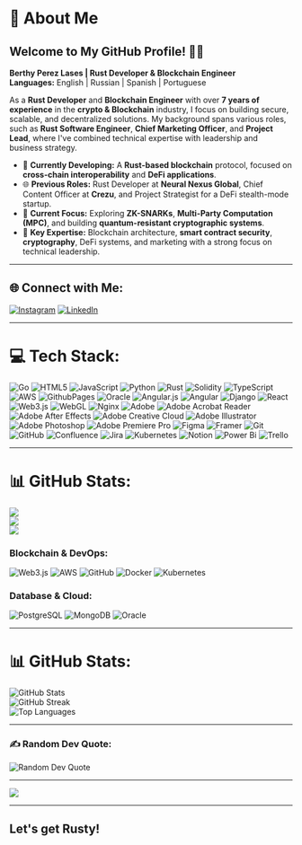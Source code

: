 # 💫 About Me

## Welcome to My GitHub Profile! 👨‍💻  
**Berthy Perez Lases | Rust Developer & Blockchain Engineer**  
**Languages:** English | Russian | Spanish | Portuguese  

As a **Rust Developer** and **Blockchain Engineer** with over **7 years of experience** in the **crypto & Blockchain** industry, I focus on building secure, scalable, and decentralized solutions. My background spans various roles, such as **Rust Software Engineer**, **Chief Marketing Officer**, and **Project Lead**, where I've combined technical expertise with leadership and business strategy.

- 🔭 **Currently Developing:** A **Rust-based blockchain** protocol, focused on **cross-chain interoperability** and **DeFi applications**.
- 🌐 **Previous Roles:** Rust Developer at **Neural Nexus Global**, Chief Content Officer at **Crezu**, and Project Strategist for a DeFi stealth-mode startup.
- 🌱 **Current Focus:** Exploring **ZK-SNARKs**, **Multi-Party Computation (MPC)**, and building **quantum-resistant cryptographic systems**.
- 🎯 **Key Expertise:** Blockchain architecture, **smart contract security**, **cryptography**, DeFi systems, and marketing with a strong focus on technical leadership.

---

## 🌐 Connect with Me:
[![Instagram](https://img.shields.io/badge/Instagram-%23E4405F.svg?logo=Instagram&logoColor=white)](https://instagram.com/berthylases)
[![LinkedIn](https://img.shields.io/badge/LinkedIn-%230077B5.svg?style=for-the-badge&logo=linkedin&logoColor=white)](https://linkedin.com/in/berthyprz)

---

# 💻 Tech Stack:
![Go](https://img.shields.io/badge/go-%2300ADD8.svg?style=for-the-badge&logo=go&logoColor=white) ![HTML5](https://img.shields.io/badge/html5-%23E34F26.svg?style=for-the-badge&logo=html5&logoColor=white) ![JavaScript](https://img.shields.io/badge/javascript-%23323330.svg?style=for-the-badge&logo=javascript&logoColor=%23F7DF1E) ![Python](https://img.shields.io/badge/python-3670A0?style=for-the-badge&logo=python&logoColor=ffdd54) ![Rust](https://img.shields.io/badge/rust-%23000000.svg?style=for-the-badge&logo=rust&logoColor=white) ![Solidity](https://img.shields.io/badge/Solidity-%23363636.svg?style=for-the-badge&logo=solidity&logoColor=white) ![TypeScript](https://img.shields.io/badge/typescript-%23007ACC.svg?style=for-the-badge&logo=typescript&logoColor=white) ![AWS](https://img.shields.io/badge/AWS-%23FF9900.svg?style=for-the-badge&logo=amazon-aws&logoColor=white) ![GithubPages](https://img.shields.io/badge/github%20pages-121013?style=for-the-badge&logo=github&logoColor=white) ![Oracle](https://img.shields.io/badge/Oracle-F80000?style=for-the-badge&logo=oracle&logoColor=white) ![Angular.js](https://img.shields.io/badge/angular.js-%23E23237.svg?style=for-the-badge&logo=angularjs&logoColor=white) ![Angular](https://img.shields.io/badge/angular-%23DD0031.svg?style=for-the-badge&logo=angular&logoColor=white) ![Django](https://img.shields.io/badge/django-%23092E20.svg?style=for-the-badge&logo=django&logoColor=white) ![React](https://img.shields.io/badge/react-%2320232a.svg?style=for-the-badge&logo=react&logoColor=%2361DAFB) ![Web3.js](https://img.shields.io/badge/web3.js-F16822?style=for-the-badge&logo=web3.js&logoColor=white) ![WebGL](https://img.shields.io/badge/WebGL-990000?logo=webgl&logoColor=white&style=for-the-badge) ![Nginx](https://img.shields.io/badge/nginx-%23009639.svg?style=for-the-badge&logo=nginx&logoColor=white) ![Adobe](https://img.shields.io/badge/adobe-%23FF0000.svg?style=for-the-badge&logo=adobe&logoColor=white) ![Adobe Acrobat Reader](https://img.shields.io/badge/Adobe%20Acrobat%20Reader-EC1C24.svg?style=for-the-badge&logo=Adobe%20Acrobat%20Reader&logoColor=white) ![Adobe After Effects](https://img.shields.io/badge/Adobe%20After%20Effects-9999FF.svg?style=for-the-badge&logo=Adobe%20After%20Effects&logoColor=white) ![Adobe Creative Cloud](https://img.shields.io/badge/Adobe%20Creative%20Cloud-DA1F26.svg?style=for-the-badge&logo=Adobe%20Creative%20Cloud&logoColor=white) ![Adobe Illustrator](https://img.shields.io/badge/adobe%20illustrator-%23FF9A00.svg?style=for-the-badge&logo=adobe%20illustrator&logoColor=white) ![Adobe Photoshop](https://img.shields.io/badge/adobe%20photoshop-%2331A8FF.svg?style=for-the-badge&logo=adobe%20photoshop&logoColor=white) ![Adobe Premiere Pro](https://img.shields.io/badge/Adobe%20Premiere%20Pro-9999FF.svg?style=for-the-badge&logo=Adobe%20Premiere%20Pro&logoColor=white) ![Figma](https://img.shields.io/badge/figma-%23F24E1E.svg?style=for-the-badge&logo=figma&logoColor=white) ![Framer](https://img.shields.io/badge/Framer-black?style=for-the-badge&logo=framer&logoColor=blue) ![Git](https://img.shields.io/badge/git-%23F05033.svg?style=for-the-badge&logo=git&logoColor=white) ![GitHub](https://img.shields.io/badge/github-%23121011.svg?style=for-the-badge&logo=github&logoColor=white) ![Confluence](https://img.shields.io/badge/confluence-%23172BF4.svg?style=for-the-badge&logo=confluence&logoColor=white) ![Jira](https://img.shields.io/badge/jira-%230A0FFF.svg?style=for-the-badge&logo=jira&logoColor=white) ![Kubernetes](https://img.shields.io/badge/kubernetes-%23326ce5.svg?style=for-the-badge&logo=kubernetes&logoColor=white) ![Notion](https://img.shields.io/badge/Notion-%23000000.svg?style=for-the-badge&logo=notion&logoColor=white) ![Power Bi](https://img.shields.io/badge/power_bi-F2C811?style=for-the-badge&logo=powerbi&logoColor=black) ![Trello](https://img.shields.io/badge/Trello-%23026AA7.svg?style=for-the-badge&logo=Trello&logoColor=white)

---

# 📊 GitHub Stats:
![](https://github-readme-stats.vercel.app/api?username=squally-hotness&theme=dark&hide_border=false&include_all_commits=true&count_private=true)<br/>
![](https://github-readme-streak-stats.herokuapp.com/?user=squally-hotness&theme=dark&hide_border=false)<br/>
![](https://github-readme-stats.vercel.app/api/top-langs/?username=squally-hotness&theme=dark&hide_border=false&include_all_commits=true&count_private=true&layout=compact)


### **Blockchain & DevOps:**
![Web3.js](https://img.shields.io/badge/web3.js-F16822?style=for-the-badge&logo=web3.js&logoColor=white)  ![AWS](https://img.shields.io/badge/AWS-%23FF9900.svg?style=for-the-badge&logo=amazon-aws&logoColor=white)  ![GitHub](https://img.shields.io/badge/github-%23121011.svg?style=for-the-badge&logo=github&logoColor=white)  ![Docker](https://img.shields.io/badge/docker-%230db7ed.svg?style=for-the-badge&logo=docker&logoColor=white)  ![Kubernetes](https://img.shields.io/badge/kubernetes-%23326ce5.svg?style=for-the-badge&logo=kubernetes&logoColor=white)

### **Database & Cloud:**
![PostgreSQL](https://img.shields.io/badge/postgresql-%23316192.svg?style=for-the-badge&logo=postgresql&logoColor=white)  ![MongoDB](https://img.shields.io/badge/mongodb-%2347A248.svg?style=for-the-badge&logo=mongodb&logoColor=white)  ![Oracle](https://img.shields.io/badge/Oracle-F80000?style=for-the-badge&logo=oracle&logoColor=white)

---

# 📊 GitHub Stats:
![GitHub Stats](https://github-readme-stats.vercel.app/api?username=squally-hotness&theme=dark&hide_border=false&include_all_commits=true&count_private=true)  
![GitHub Streak](https://github-readme-streak-stats.herokuapp.com/?user=squally-hotness&theme=dark&hide_border=false)  
![Top Languages](https://github-readme-stats.vercel.app/api/top-langs/?username=squally-hotness&theme=dark&hide_border=false&include_all_commits=true&count_private=true&layout=compact)

---

### ✍️ Random Dev Quote:
![Random Dev Quote](https://quotes-github-readme.vercel.app/api?type=horizontal&theme=radical)

---

[![](https://visitcount.itsvg.in/api?id=squally-hotness&icon=0&color=0)](https://visitcount.itsvg.in)

---

## Let's get Rusty!
